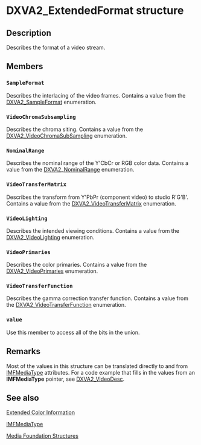 # DXVA2_ExtendedFormat structure

## Description

Describes the format of a video stream.

## Members

### `SampleFormat`

Describes the interlacing of the video frames. Contains a value from the [DXVA2_SampleFormat](https://learn.microsoft.com/windows/desktop/api/dxva2api/ne-dxva2api-dxva2_sampleformat) enumeration.

### `VideoChromaSubsampling`

Describes the chroma siting. Contains a value from the [DXVA2_VideoChromaSubSampling](https://learn.microsoft.com/windows/desktop/api/dxva2api/ne-dxva2api-dxva2_videochromasubsampling) enumeration.

### `NominalRange`

Describes the nominal range of the Y'CbCr or RGB color data. Contains a value from the [DXVA2_NominalRange](https://learn.microsoft.com/windows/desktop/api/dxva2api/ne-dxva2api-dxva2_nominalrange) enumeration.

### `VideoTransferMatrix`

Describes the transform from Y'PbPr (component video) to studio R'G'B'. Contains a value from the [DXVA2_VideoTransferMatrix](https://learn.microsoft.com/windows/desktop/api/dxva2api/ne-dxva2api-dxva2_videotransfermatrix) enumeration.

### `VideoLighting`

Describes the intended viewing conditions. Contains a value from the [DXVA2_VideoLighting](https://learn.microsoft.com/windows/desktop/api/dxva2api/ne-dxva2api-dxva2_videolighting) enumeration.

### `VideoPrimaries`

Describes the color primaries. Contains a value from the [DXVA2_VideoPrimaries](https://learn.microsoft.com/windows/desktop/api/dxva2api/ne-dxva2api-dxva2_videoprimaries) enumeration.

### `VideoTransferFunction`

Describes the gamma correction transfer function. Contains a value from the [DXVA2_VideoTransferFunction](https://learn.microsoft.com/windows/desktop/api/dxva2api/ne-dxva2api-dxva2_videotransferfunction) enumeration.

### `value`

Use this member to access all of the bits in the union.

## Remarks

Most of the values in this structure can be translated directly to and from [IMFMediaType](https://learn.microsoft.com/windows/desktop/api/mfobjects/nn-mfobjects-imfmediatype) attributes. For a code example that fills in the values from an **IMFMediaType** pointer, see [DXVA2_VideoDesc](https://learn.microsoft.com/windows/desktop/api/dxva2api/ns-dxva2api-dxva2_videodesc).

## See also

[Extended Color Information](https://learn.microsoft.com/windows/desktop/medfound/extended-color-information)

[IMFMediaType](https://learn.microsoft.com/windows/desktop/api/mfobjects/nn-mfobjects-imfmediatype)

[Media Foundation Structures](https://learn.microsoft.com/windows/desktop/medfound/media-foundation-structures)